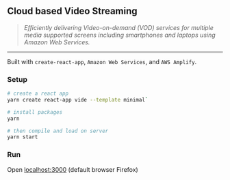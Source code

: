 ## Cloud based Video Streaming

>_Efficiently delivering Video-on-demand (VOD) services for multiple media supported screens including smartphones and laptops using Amazon Web Services._

---

Built with `create-react-app`, `Amazon Web Services`, and `AWS Amplify`.

### Setup
```bash
# create a react app
yarn create react-app vide --template minimal`

# install packages
yarn
```

```bash
# then compile and load on server
yarn start
```

### Run
Open [localhost:3000](http://localhost:3000) (default browser Firefox)